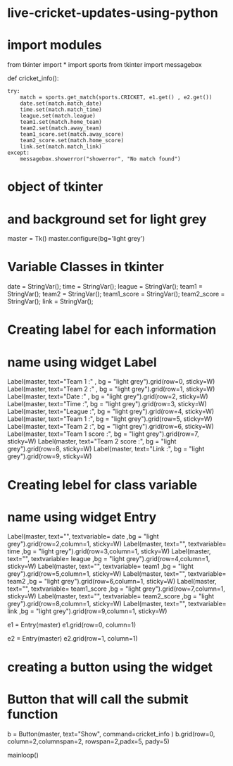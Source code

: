 # live-cricket-updates-using-python
# import modules
from tkinter import *
import sports
from tkinter import messagebox

def cricket_info():
	
	try:
		match = sports.get_match(sports.CRICKET, e1.get() , e2.get())
		date.set(match.match_date)
		time.set(match.match_time)
		league.set(match.league)
		team1.set(match.home_team)
		team2.set(match.away_team)
		team1_score.set(match.away_score)
		team2_score.set(match.home_score)
		link.set(match.match_link)
	except:
		messagebox.showerror("showerror", "No match found")




# object of tkinter
# and background set for light grey
master = Tk()
master.configure(bg='light grey')

# Variable Classes in tkinter
date = StringVar();
time = StringVar();
league = StringVar();
team1 = StringVar();
team2 = StringVar();
team1_score = StringVar();
team2_score = StringVar();
link = StringVar();

# Creating label for each information
# name using widget Label
Label(master, text="Team 1 :" , bg = "light grey").grid(row=0, sticky=W)
Label(master, text="Team 2 :" , bg = "light grey").grid(row=1, sticky=W)
Label(master, text="Date :" , bg = "light grey").grid(row=2, sticky=W)
Label(master, text="Time :", bg = "light grey").grid(row=3, sticky=W)
Label(master, text="League :", bg = "light grey").grid(row=4, sticky=W)
Label(master, text="Team 1 :", bg = "light grey").grid(row=5, sticky=W)
Label(master, text="Team 2 :", bg = "light grey").grid(row=6, sticky=W)
Label(master, text="Team 1 score :", bg = "light grey").grid(row=7, sticky=W)
Label(master, text="Team 2 score :", bg = "light grey").grid(row=8, sticky=W)
Label(master, text="Link :", bg = "light grey").grid(row=9, sticky=W)


# Creating lebel for class variable
# name using widget Entry
Label(master, text="", textvariable= date ,bg = "light grey").grid(row=2,column=1, sticky=W)
Label(master, text="", textvariable= time ,bg = "light grey").grid(row=3,column=1, sticky=W)
Label(master, text="", textvariable= league ,bg = "light grey").grid(row=4,column=1, sticky=W)
Label(master, text="", textvariable= team1 ,bg = "light grey").grid(row=5,column=1, sticky=W)
Label(master, text="", textvariable= team2 ,bg = "light grey").grid(row=6,column=1, sticky=W)
Label(master, text="", textvariable= team1_score ,bg = "light grey").grid(row=7,column=1, sticky=W)
Label(master, text="", textvariable= team2_score ,bg = "light grey").grid(row=8,column=1, sticky=W)
Label(master, text="", textvariable= link ,bg = "light grey").grid(row=9,column=1, sticky=W)


e1 = Entry(master)
e1.grid(row=0, column=1)

e2 = Entry(master)
e2.grid(row=1, column=1)

# creating a button using the widget
# Button that will call the submit function
b = Button(master, text="Show", command=cricket_info )
b.grid(row=0, column=2,columnspan=2, rowspan=2,padx=5, pady=5)

mainloop()
